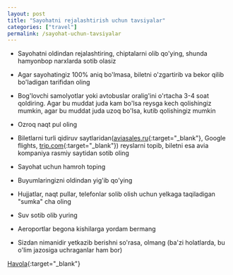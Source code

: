 ```yaml
---
layout: post
title: "Sayohatni rejalashtirish uchun tavsiyalar"
categories: ["travel"]
permalink: /sayohat-uchun-tavsiyalar
---
```


- Sayohatni oldindan rejalashtiring, chiptalarni olib qo'ying, shunda hamyonbop narxlarda sotib olasiz

- Agar sayohatingiz 100% aniq bo'lmasa, biletni o'zgartirib va bekor qilib bo'ladigan tarifidan oling

- Bog'lovchi samolyotlar yoki avtobuslar oralig'ini o'rtacha 3-4 soat qoldiring. Agar bu muddat juda kam bo'lsa reysga kech qolishingiz mumkin, agar bu muddat juda uzoq bo'lsa, kutib qolishingiz mumkin

- Ozroq naqt pul oling

- Biletlarni turli qidiruv saytlaridan([aviasales.ru](https://www.aviasales.ru/){:target="_blank"}, Google flights, [trip.com](https://www.trip.com/){:target="_blank"}) reyslarni topib, biletni esa avia kompaniya rasmiy saytidan sotib oling

- Sayohat uchun hamroh toping

- Buyumlaringizni oldindan yig'ib qo'ying

- Hujjatlar, naqt pullar, telefonlar solib olish uchun yelkaga taqiladigan "sumka" cha oling

- Suv sotib olib yuring

- Aeroportlar begona kishilarga yordam bermang

- Sizdan nimanidir yetkazib berishni so'rasa, olmang (ba'zi holatlarda, bu o'lim jazosiga uchraganlar ham bor)

[Havola](https://t.me/nodir_adventure/286){:target="_blank"}

